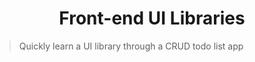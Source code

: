 <h1 align="center">Front-end UI Libraries</h1>

> Quickly learn a UI library through a CRUD todo list app
